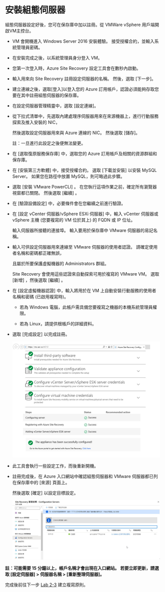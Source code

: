 # 安裝組態伺服器

組態伺服器設定好後，您可在保存庫中加以註冊。從 VMWare vSphere 用戶端開啟VM主控台。<br>

- VM 會開機進入 Windows Server 2016 安裝體驗。 接受授權合約，並輸入系統管理員密碼。<br>

- 在安裝完成之後，以系統管理員身分登入 VM。<br>

- 您第一次登入時，Azure Site Recovery 設定工具會在數秒內啟動。<br>

- 輸入用來向 Site Recovery 註冊設定伺服器的名稱。 然後，選取 [下一步]。<br>

- 建立連線之後，選取[登入]以登入您的 Azure 訂用帳戶，認證必須能夠存取您要在其中註冊組態伺服器的保存庫。<br>

- 在設定伺服器管理精靈中，選取 [設定連線]。

- 從下拉式清單中，先選取內建處理序伺服器用來在來源機器上，進行行動服務探索及推入安裝的 NIC，<br>
  
  然後選取設定伺服器用來與 Azure 連線的 NIC。 然後選取 [儲存]。<br>
  
  註：一旦進行此設定之後便無法變更。<br>

- 在 [選取復原服務保存庫] 中，選取您的 Azure 訂用帳戶及相關的資源群組和保存庫。<br>

- 在 [安裝第三方軟體] 中，接受授權合約。 選取 [下載並安裝] 以安裝 MySQL Server。 如果您在路徑中放置 MySQL，則可略過此步驟。 <br>

- 選取 [安裝 VMware PowerCLI] 。 在您執行這項作業之前，確定所有瀏覽器視窗都已關閉。 然後選取 [繼續] 。<br>

- 在 [驗證設備設定] 中，必要條件會在您繼續之前進行驗證。<br>

- 在 [設定 vCenter 伺服器/vSphere ESXi 伺服器] 中，輸入 vCenter 伺服器或 vSphere 主機 (您要複寫的 VM 位於其上) 的 FQDN 或 IP 位址。<br>

  輸入伺服器所接聽的連接埠。 輸入要用於保存庫中 VMware 伺服器的易記名稱。<br>

- 輸入可供設定伺服器用來連線至 VMware 伺服器的使用者認證。 請確定使用者名稱和密碼都正確無誤，<br>
  
  且屬於所要保護虛擬機器的 Administrators 群組。 <br>

  Site Recovery 會使用這些認證來自動探索可用於複寫的 VMware VM。 選取 [新增] ，然後選取 [繼續] 。<br>

- 在 [設定虛擬機器認證] 中，輸入將用於在 VM 上自動安裝行動服務的使用者名稱和密碼 (已啟用複寫時)。<br>

  - 若為 Windows 電腦，此帳戶需具備您要複寫之機器的本機系統管理員權限。<br>

  - 若為 Linux，請提供根帳戶的詳細資料。<br>
  
- 選取 [完成設定] 以完成註冊。<br>
  
  ![GITHUB](https://github.com/MarkChang-Core/ASR-VMWare/blob/main/Image/lab9.jpg)<br>
  
- 此工具會執行一些設定工作，而後重新開機。<br>

- 註冊完成後，在 Azure 入口網站中確認組態伺服器和 VMware 伺服器都已列在保存庫中的 [來源] 頁面上。<br>
  
  然後選取 [確定] 以設定目標設定。<br>

  ![GITHUB](https://github.com/MarkChang-Core/ASR-VMWare/blob/main/Image/lab10.jpg)<br>

**註：可能需要 15 分鐘以上，帳戶名稱才會出現在入口網站。 若要立即更新，請選取 [設定伺服器] > 伺服器名稱 > [重新整理伺服器]。**

完成後前往下一步 [Lab 2-3](https://github.com/MarkChang-Core/ASR-VMWare/blob/main/Lab2-3.md) 建立複寫原則。
